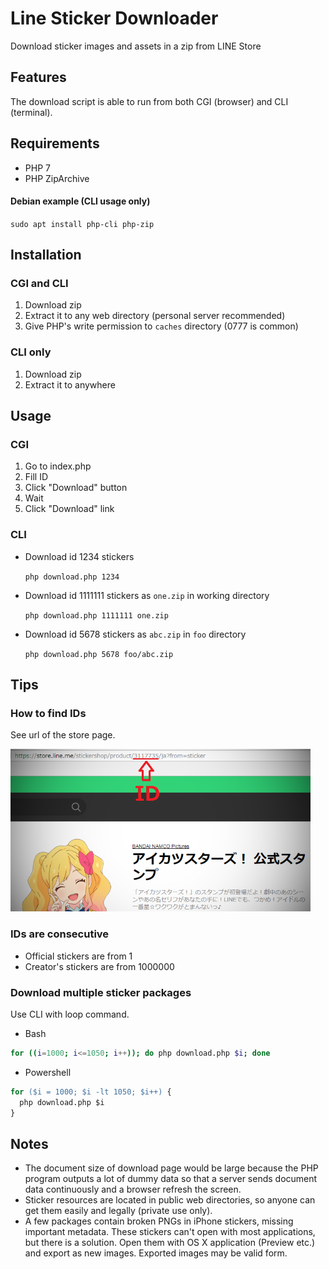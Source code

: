 # Line Sticker Downloader

Download sticker images and assets in a zip from LINE Store

## Features

The download script is able to run from both CGI (browser) and CLI (terminal).

## Requirements

- PHP 7
- PHP ZipArchive

#### Debian example (CLI usage only)

`sudo apt install php-cli php-zip`

## Installation

### CGI and CLI

1. Download zip
2. Extract it to any web directory (personal server recommended)
3. Give PHP's write permission to `caches` directory (0777 is common)

### CLI only

1. Download zip
2. Extract it to anywhere

## Usage

### CGI

1. Go to index.php
2. Fill ID
3. Click "Download" button
4. Wait
5. Click "Download" link

### CLI

- Download id 1234 stickers

  `php download.php 1234`
  
- Download id 1111111 stickers as `one.zip` in working directory

  `php download.php 1111111 one.zip`

- Download id 5678 stickers as `abc.zip` in `foo` directory

  `php download.php 5678 foo/abc.zip`

## Tips

### How to find IDs

See url of the store page.

![Store](store_screen.png)

### IDs are consecutive

- Official stickers are from 1
- Creator's stickers are from 1000000

### Download multiple sticker packages

Use CLI with loop command.

- Bash

```bash
for ((i=1000; i<=1050; i++)); do php download.php $i; done
```

- Powershell

```ps
for ($i = 1000; $i -lt 1050; $i++) {
  php download.php $i
}
```

## Notes

- The document size of download page would be large because the PHP program outputs a lot of dummy data so that a server sends document data continuously and a browser refresh the screen.
- Sticker resources are located in public web directories, so anyone can get them easily and legally (private use only).
- A few packages contain broken PNGs in iPhone stickers, missing important metadata. These stickers can't open with most applications, but there is a solution. Open them with OS X application (Preview etc.) and export as new images. Exported images may be valid form.
